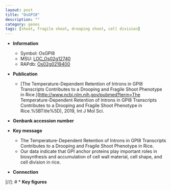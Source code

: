 ```yaml
---
layout: post
title: "OsGPI8"
description: ""
category: genes
tags: [shoot, fragile shoot, drooping shoot, cell division]
---
```


* **Information**  
    + Symbol: OsGPI8  
    + MSU: [LOC_Os02g12740](http://rice.uga.edu/cgi-bin/ORF_infopage.cgi?orf=LOC_Os02g12740)  
    + RAPdb: [Os02g0219400](https://rapdb.dna.affrc.go.jp/locus/?name=Os02g0219400)  

* **Publication**  
    + [The Temperature-Dependent Retention of Introns in GPI8 Transcripts Contributes to a Drooping and Fragile Shoot Phenotype in Rice.](http://www.ncbi.nlm.nih.gov/pubmed?term=The Temperature-Dependent Retention of Introns in GPI8 Transcripts Contributes to a Drooping and Fragile Shoot Phenotype in Rice.%5BTitle%5D), 2019, Int J Mol Sci.

* **Genbank accession number**  

* **Key message**  
    + The Temperature-Dependent Retention of Introns in GPI8 Transcripts Contributes to a Drooping and Fragile Shoot Phenotype in Rice.
    + Our data indicate that GPI anchor proteins play important roles in biosynthesis and accumulation of cell wall material, cell shape, and cell division in rice.

* **Connection**  

[//]: # * **Key figures**  


